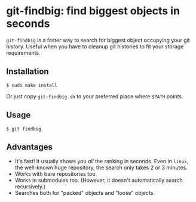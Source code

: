 # git-findbig: find biggest objects in seconds

`git-findbig` is a faster way to search for biggest object occupying your git history. Useful when you have to cleanup git histories to fit your storage requirements.

## Installation

```
$ sudo make install
```

Or just copy `git-findbig.sh` to your preferred place where `$PATH` points.

## Usage

```
$ git findbig
```

## Advantages

- It's fast! It usually shows you *all* the ranking in seconds. Even in `linux`, the well-known huge repository, the search only takes 2 or 3 minutes.
- Works with bare repositories too.
- Works in submodules too. (However, it doesn't automatically search recursively.)
- Searches both for "packed" objects and "loose" objects.

